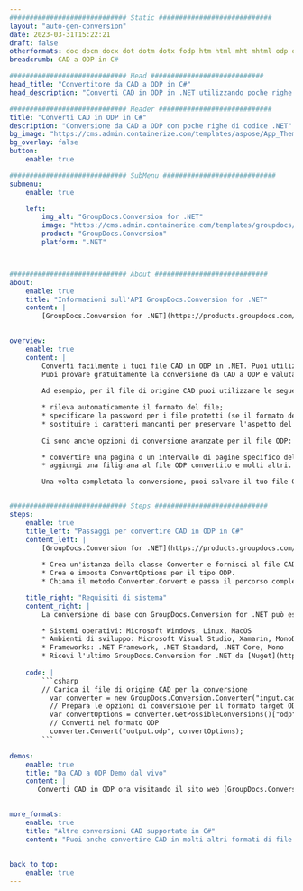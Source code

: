 ```yaml
---
############################# Static ############################
layout: "auto-gen-conversion"
date: 2023-03-31T15:22:21
draft: false
otherformats: doc docm docx dot dotm dotx fodp htm html mht mhtml odp odt otp pot potm potx pps ppsm ppsx ppt pptm pptx rtf
breadcrumb: CAD a ODP in C#

############################# Head ############################
head_title: "Convertitore da CAD a ODP in C#"
head_description: "Converti CAD in ODP in .NET utilizzando poche righe di codice. Utilizza l'API di conversione dei documenti di GroupDocs per convertire oltre 160 formati di file."

############################# Header ############################
title: "Converti CAD in ODP in C#"
description: "Conversione da CAD a ODP con poche righe di codice .NET"
bg_image: "https://cms.admin.containerize.com/templates/aspose/App_Themes/V3/images/bg/header1.png"
bg_overlay: false
button:
    enable: true

############################# SubMenu ############################
submenu:
    enable: true

    left:
        img_alt: "GroupDocs.Conversion for .NET"
        image: "https://cms.admin.containerize.com/templates/groupdocs/images/product-logos/90x90-noborder/groupdocs-conversion-net.png"
        product: "GroupDocs.Conversion"
        platform: ".NET"



############################# About ############################
about:
    enable: true
    title: "Informazioni sull'API GroupDocs.Conversion for .NET"
    content: |
        [GroupDocs.Conversion for .NET](https://products.groupdocs.com/conversion/net/) può essere utilizzato per convertire Microsoft Word, Excel, PowerPoint, PDF, Visio e altri formati. GroupDocs.Conversion è un'API standalone adatta per sistemi interni e back-end in cui sono richieste prestazioni elevate. Non dipende da alcun software come Microsoft o Open Office.
    

overview:
    enable: true
    content: |
        Converti facilmente i tuoi file CAD in ODP in .NET. Puoi utilizzare solo un paio di righe di codice C# in qualsiasi piattaforma a tua scelta come: Windows, Linux, macOS.
        Puoi provare gratuitamente la conversione da CAD a ODP e valutare la qualità dei risultati della conversione. Insieme a semplici scenari di conversione di file, puoi provare opzioni più avanzate per caricare il file di origine CAD e per salvare il risultato di output ODP. 
        
        Ad esempio, per il file di origine CAD puoi utilizzare le seguenti opzioni di caricamento:

        * rileva automaticamente il formato del file;
        * specificare la password per i file protetti (se il formato del file lo supporta);
        * sostituire i caratteri mancanti per preservare l'aspetto del documento.
        
        Ci sono anche opzioni di conversione avanzate per il file ODP:

        * convertire una pagina o un intervallo di pagine specifico del documento;
        * aggiungi una filigrana al file ODP convertito e molti altri.

        Una volta completata la conversione, puoi salvare il tuo file ODP nel percorso del file locale o in qualsiasi archivio di terze parti come FTP, Amazon S3, Google Drive, Dropbox ecc. Nota: per convertire CAD in {{ TO}} non è necessario alcun software aggiuntivo installato, come MS Office, Open Office, Adobe Acrobat Reader ecc.


############################# Steps ############################
steps:
    enable: true
    title_left: "Passaggi per convertire CAD in ODP in C#"
    content_left: |
        [GroupDocs.Conversion for .NET](https://products.groupdocs.com/conversion/net/) consente agli sviluppatori di convertire facilmente un file CAD in ODP con poche righe di codice.
        
        * Crea un'istanza della classe Converter e fornisci al file CAD il percorso completo
        * Crea e imposta ConvertOptions per il tipo ODP.
        * Chiama il metodo Converter.Convert e passa il percorso completo e il formato (ODP) come parametro

    title_right: "Requisiti di sistema"
    content_right: |
        La conversione di base con GroupDocs.Conversion for .NET può essere eseguita in pochi semplici passaggi. Le nostre API sono supportate su tutte le principali piattaforme e sistemi operativi. Prima di eseguire il codice seguente, assicurati di avere i seguenti prerequisiti installati sul tuo sistema.

        * Sistemi operativi: Microsoft Windows, Linux, MacOS
        * Ambienti di sviluppo: Microsoft Visual Studio, Xamarin, MonoDevelop
        * Frameworks: .NET Framework, .NET Standard, .NET Core, Mono
        * Ricevi l'ultimo GroupDocs.Conversion for .NET da [Nuget](https://www.nuget.org/packages/groupdocs.conversion)
         
    code: |
        ```csharp    
        // Carica il file di origine CAD per la conversione
          var converter = new GroupDocs.Conversion.Converter("input.cad");
          // Prepara le opzioni di conversione per il formato target ODP
          var convertOptions = converter.GetPossibleConversions()["odp"].ConvertOptions;
          // Converti nel formato ODP
          converter.Convert("output.odp", convertOptions);
        ```

demos:
    enable: true
    title: "Da CAD a ODP Demo dal vivo"
    content: |
       Converti CAD in ODP ora visitando il sito web [GroupDocs.Conversion App](https://products.groupdocs.app/conversion/family). La demo online presenta i seguenti vantaggi
          

more_formats:
    enable: true
    title: "Altre conversioni CAD supportate in C#"
    content: "Puoi anche convertire CAD in molti altri formati di file. Si prega di consultare l'elenco di seguito."
       
       
back_to_top:
    enable: true
---
```

